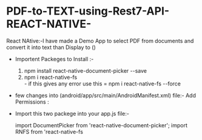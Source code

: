 # PDF-to-TEXT-using-Rest7-API-REACT-NATIVE-
React NAtive:-I have made a Demo App to select  PDF from documents and convert it into text than Display to (<TEXT>)

  
 - Importent Packeges to Install :- 
  
   1) npm install react-native-document-picker --save
   2) npm i react-native-fs  
          - if this gives any error use this = npm i react-native-fs --force

 - few changes into (android/app/src/main/AndroidManifest.xml) file:-
        Add Permissions  :  <uses-permission android:name="android.permission.READ_EXTERNAL_STORAGE"/>
                           <uses-permission android:name="android.permission.WRITE_EXTERNAL_STORAGE"/>
  
 - Import this two packege into your app.js file:-
  
    import DocumentPicker from 'react-native-document-picker';
    import RNFS from 'react-native-fs
  
  
